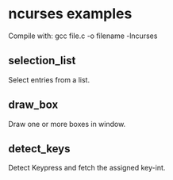 # ncurses examples

Compile with: gcc file.c -o filename -lncurses

## selection_list

Select entries from a list.

## draw_box

Draw one or more boxes in window.


## detect_keys

Detect Keypress and fetch the assigned key-int.

